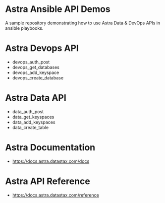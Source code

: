 # Astra Ansible API Demos
A sample repository demonstrating how to use Astra Data & DevOps APIs in ansible playbooks.

# Astra Devops API
- devops_auth_post
- devops_get_databases
- devops_add_keyspace
- devops_create_database

# Astra Data API
- data_auth_post
- data_get_keyspaces
- data_add_keyspaces
- data_create_table

# Astra Documentation
- https://docs.astra.datastax.com/docs

# Astra API Reference
- https://docs.astra.datastax.com/reference